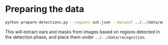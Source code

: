 # Preparing the data

```sh
python prepare-detections.py --regions out.json --dataset ../../data/awe
```

This will extract ears and masks from images based on regions detected in the detection phase, and place them under `../../data/recognition`.

